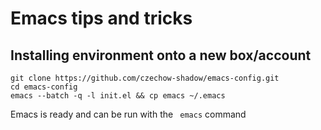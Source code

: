 # Emacs tips and tricks

## Installing environment onto a new box/account
```
git clone https://github.com/czechow-shadow/emacs-config.git
cd emacs-config
emacs --batch -q -l init.el && cp emacs ~/.emacs
```

Emacs is ready and can be run with the  ``` emacs``` command
